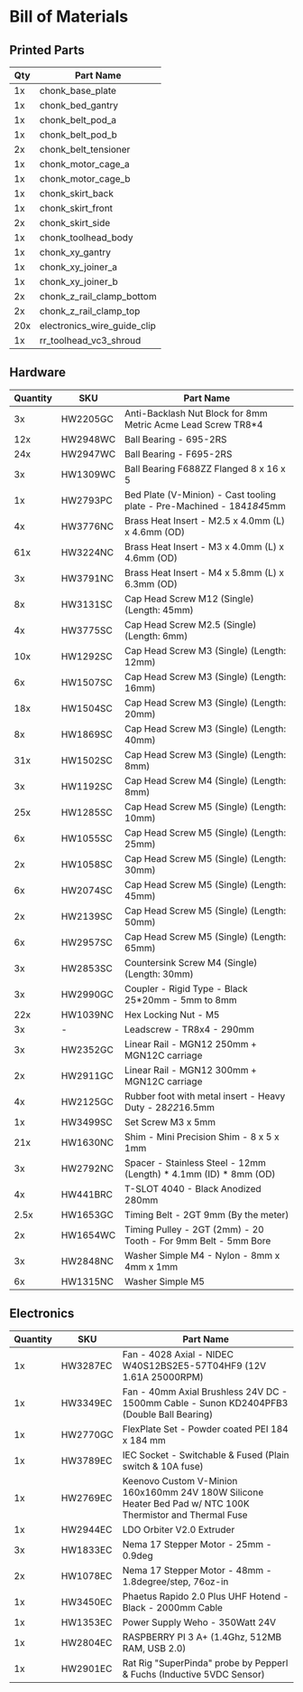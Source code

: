 # Bill of Materials

## Printed Parts
| Qty | Part Name |
| -------- | --------- |
| 1x | chonk_base_plate |
| 1x | chonk_bed_gantry |
| 1x | chonk_belt_pod_a |
| 1x | chonk_belt_pod_b |
| 2x | chonk_belt_tensioner |
| 1x | chonk_motor_cage_a |
| 1x | chonk_motor_cage_b |
| 1x | chonk_skirt_back |
| 1x | chonk_skirt_front |
| 2x | chonk_skirt_side |
| 1x | chonk_toolhead_body |
| 1x | chonk_xy_gantry |
| 1x | chonk_xy_joiner_a |
| 1x | chonk_xy_joiner_b |
| 2x | chonk_z_rail_clamp_bottom |
| 2x | chonk_z_rail_clamp_top |
| 20x | electronics_wire_guide_clip |
| 1x | rr_toolhead_vc3_shroud |

## Hardware
| Quantity | SKU | Part Name |
| -------- | --- | --------- |
| 3x | HW2205GC | Anti-Backlash Nut Block for 8mm Metric Acme Lead Screw TR8*4 |
| 12x | HW2948WC | Ball Bearing - 695-2RS |
| 24x | HW2947WC | Ball Bearing - F695-2RS |
| 3x | HW1309WC | Ball Bearing F688ZZ Flanged 8 x 16 x 5 |
| 1x | HW2793PC | Bed Plate (V-Minion) - Cast tooling plate - Pre-Machined - 184*184*5mm |
| 4x | HW3776NC | Brass Heat Insert - M2.5 x 4.0mm (L) x 4.6mm (OD) |
| 61x | HW3224NC | Brass Heat Insert - M3 x 4.0mm (L) x 4.6mm (OD) |
| 3x | HW3791NC | Brass Heat Insert - M4 x 5.8mm (L) x 6.3mm (OD) |
| 8x | HW3131SC | Cap Head Screw M12 (Single) (Length: 45mm) |
| 4x | HW3775SC | Cap Head Screw M2.5 (Single) (Length: 6mm) |
| 10x | HW1292SC | Cap Head Screw M3 (Single) (Length: 12mm) |
| 6x | HW1507SC | Cap Head Screw M3 (Single) (Length: 16mm) |
| 18x | HW1504SC | Cap Head Screw M3 (Single) (Length: 20mm) |
| 8x | HW1869SC | Cap Head Screw M3 (Single) (Length: 40mm) |
| 31x | HW1502SC | Cap Head Screw M3 (Single) (Length: 8mm) |
| 3x | HW1192SC | Cap Head Screw M4 (Single) (Length: 8mm) |
| 25x | HW1285SC | Cap Head Screw M5 (Single) (Length: 10mm) |
| 6x | HW1055SC | Cap Head Screw M5 (Single) (Length: 25mm) |
| 2x | HW1058SC | Cap Head Screw M5 (Single) (Length: 30mm) |
| 6x | HW2074SC | Cap Head Screw M5 (Single) (Length: 45mm) |
| 2x | HW2139SC | Cap Head Screw M5 (Single) (Length: 50mm) |
| 6x | HW2957SC | Cap Head Screw M5 (Single) (Length: 65mm) |
| 3x | HW2853SC | Countersink Screw M4 (Single) (Length: 30mm) |
| 3x | HW2990GC | Coupler - Rigid Type - Black 25*20mm - 5mm to 8mm |
| 22x | HW1039NC | Hex Locking Nut - M5 |
| 3x | - | Leadscrew - TR8x4 - 290mm |
| 3x | HW2352GC | Linear Rail - MGN12 250mm + MGN12C carriage |
| 2x | HW2911GC | Linear Rail - MGN12 300mm + MGN12C carriage |
| 4x | HW2125GC | Rubber foot with metal insert - Heavy Duty - 28*22*16.5mm |
| 1x | HW3499SC | Set Screw M3 x 5mm |
| 21x | HW1630NC | Shim - Mini Precision Shim - 8 x 5 x 1mm |
| 3x | HW2792NC | Spacer - Stainless Steel - 12mm (Length) * 4.1mm (ID) * 8mm (OD) |
| 4x | HW441BRC | T-SLOT 4040 - Black Anodized 280mm |
| 2.5x | HW1653GC | Timing Belt  - 2GT 9mm (By the meter) |
| 2x | HW1654WC | Timing Pulley - 2GT (2mm) - 20 Tooth - For 9mm Belt - 5mm Bore |
| 3x | HW2848NC | Washer Simple M4 - Nylon - 8mm x 4mm x 1mm |
| 6x | HW1315NC | Washer Simple M5 |

## Electronics
| Quantity | SKU | Part Name |
| -------- | --- | --------- |
| 1x | HW3287EC | Fan - 4028 Axial - NIDEC W40S12BS2E5-57T04HF9 (12V 1.61A 25000RPM) |
| 1x | HW3349EC | Fan - 40mm Axial Brushless 24V DC - 1500mm Cable - Sunon KD2404PFB3 (Double Ball Bearing) |
| 1x | HW2770GC | FlexPlate Set - Powder coated PEI 184 x 184 mm |
| 1x | HW3789EC | IEC Socket - Switchable & Fused (Plain switch & 10A fuse) |
| 1x | HW2769EC | Keenovo Custom V-Minion 160x160mm 24V 180W Silicone Heater Bed Pad w/ NTC 100K Thermistor and Thermal Fuse |
| 1x | HW2944EC | LDO Orbiter V2.0 Extruder |
| 3x | HW1833EC | Nema 17 Stepper Motor - 25mm - 0.9deg |
| 2x | HW1078EC | Nema 17 Stepper Motor - 48mm - 1.8degree/step, 76oz-in |
| 1x | HW3450EC | Phaetus Rapido 2.0 Plus UHF Hotend - Black - 2000mm Cable |
| 1x | HW1353EC | Power Supply Weho - 350Watt 24V |
| 1x | HW2804EC | RASPBERRY PI 3 A+ (1.4Ghz, 512MB RAM, USB 2.0) |
| 1x | HW2901EC | Rat Rig "SuperPinda" probe by Pepperl & Fuchs (Inductive 5VDC Sensor) |
